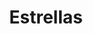 ---
title: Estrellas
date: 
draft: false

# descripcion
description : Estrellas

materials: Plata 925

color: Plateado

dimensions: 1 cm

code: 01-03-0249

type: "Aros"

categories: []

price: $2.330,00

price_eftvo: $1.980,00

# Images
# first image will be shown in the product page
images:
  # - image: "images/path_to_image"
  # La ubicacion de las imagenes es imagenes/Aros/Aros.Microcubic/01-03-0249-estrellas
  - image: "./images/aros/microcubic/01-03-0249-estrellas_a.jpeg"
  - image: "./images/aros/microcubic/01-03-0249-estrellas_b.jpeg"
---